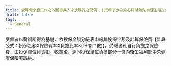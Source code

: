 ```yaml
---
title: 受聘僱來臺工作之外國專業人才及隨行之配偶、未成年子女及身心障礙無法自理生活之成年子女，健保費如何計算？如何繳納？
draft: false
tags:
  - General
---
```

受僱者以薪資所得為基礎，依投保金額分級表申報其投保金額及計算保險費【計算公式：投保金額X保險費率X負擔比率X(1+眷口數)】。受僱者應自行負擔之保險費，由投保單位負責扣、收繳後，連同投保單位負擔部分一併向衛生福利部中央健康保險署繳納。